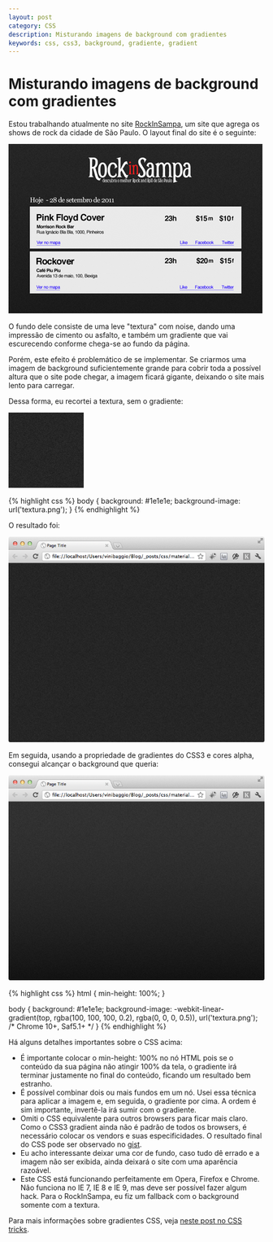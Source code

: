 ```yaml
---
layout: post
category: CSS
description: Misturando imagens de background com gradientes
keywords: css, css3, background, gradiente, gradient
---
```


# Misturando imagens de background com gradientes

Estou trabalhando atualmente no site [RockInSampa](http://www.rockinsampa.com),
um site que agrega os shows de rock da cidade de São Paulo. O layout final
do site é o seguinte:

![Layout](/images/posts/rock-in-sampa/layout-rock-in-sampa.png)

O fundo dele consiste de uma leve "textura" com noise, dando uma impressão de
cimento ou asfalto, e também um gradiente que vai escurecendo conforme chega-se
ao fundo da página.

Porém, este efeito é problemático de se implementar. Se criarmos uma imagem de
background suficientemente grande para cobrir toda a possível altura que o site
pode chegar, a imagem ficará gigante, deixando o site mais lento para carregar.

Dessa forma, eu recortei a textura, sem o gradiente:

![Textura](/images/posts/rock-in-sampa/textura.png)

{% highlight css %}
body {
    background: #1e1e1e;
    background-image: url('textura.png');
}
{% endhighlight %}

O resultado foi:

![Textura aplicada](/images/posts/rock-in-sampa/textura-aplicada.png)

Em seguida, usando a propriedade de gradientes do CSS3 e cores alpha, consegui
alcançar o background que queria:

![Gradiente aplicado](/images/posts/rock-in-sampa/gradiente-aplicado.png)

{% highlight css %}
html { min-height: 100%; }

body {
    background: #1e1e1e;
    background-image: -webkit-linear-gradient(top, rgba(100, 100, 100, 0.2),
        rgba(0, 0, 0, 0.5)), url('textura.png'); /* Chrome 10+, Saf5.1+ */
}
{% endhighlight %}

Há alguns detalhes importantes sobre o CSS acima:

+  É importante colocar o min-height: 100% no nó HTML pois se o conteúdo da sua página não atingir 100% da tela, o gradiente irá terminar justamente no final do conteúdo, ficando um resultado bem estranho.
+  É possível combinar dois ou mais fundos em um nó. Usei essa técnica para
  aplicar a imagem e, em seguida, o gradiente por cima. A ordem é sim
  importante, invertê-la irá sumir com o gradiente.
+  Omiti o CSS equivalente para outros browsers para ficar mais claro. Como o CSS3 gradient ainda não
  é padrão de todos os browsers, é necessário colocar os vendors e suas
  especificidades. O resultado final do CSS pode ser observado no [gist](https://gist.github.com/1274488).
+  Eu acho interessante deixar uma cor de fundo, caso tudo dê errado e a imagem
  não ser exibida, ainda deixará o site com uma aparência razoável.
+  Este CSS está funcionando perfeitamente em Opera, Firefox e Chrome. Não funciona no IE 7, IE 8 e IE 9, mas deve ser possível fazer algum hack. Para o RockInSampa, eu fiz um fallback com o background somente com a textura.

Para mais informações sobre gradientes CSS, veja [neste post no CSS tricks](http://css-tricks.com/5700-css3-gradients/).

